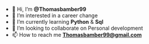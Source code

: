 - 👋 Hi, I’m **@Thomasbamber99**
- 👀 I’m interested in a career change
- 🌱 I’m currently learning **Python** & **Sql**
- 💞️ I’m looking to collaborate on Personal development
- 📫 How to reach me **Thomasbamber99@gmail.com**

<!---
Thomasbamber99/Thomasbamber99 is a ✨ special ✨ repository because its `README.md` (this file) appears on your GitHub profile.
You can click the Preview link to take a look at your changes.
--->
